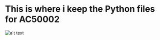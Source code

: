 # This is where i keep the Python files for AC50002
![alt text](https://ichef.bbci.co.uk/ace/standard/976/cpsprodpb/7F44/production/_127908523_car_geoffbarton.jpg)
